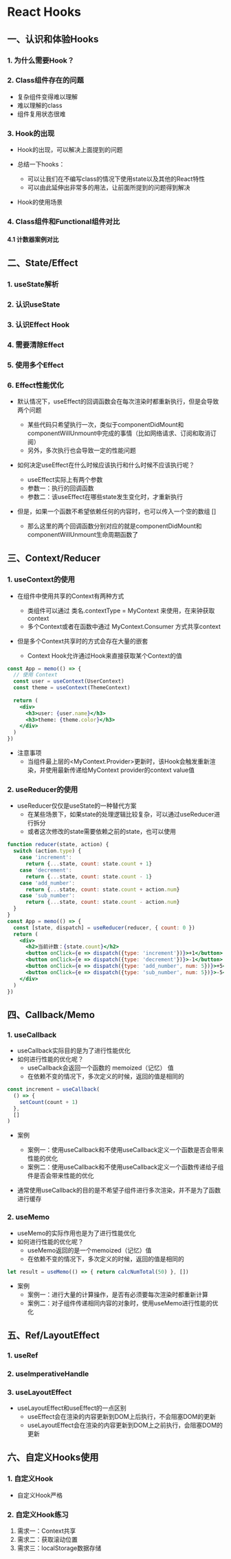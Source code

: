 # React Hooks

## 一、认识和体验Hooks

### 1. 为什么需要Hook？

### 2. Class组件存在的问题

- 复杂组件变得难以理解
- 难以理解的class
- 组件复用状态很难

### 3. Hook的出现

- Hook的出现，可以解决上面提到的问题
- 总结一下hooks：
  - 可以让我们在不编写class的情况下使用state以及其他的React特性
  - 可以由此延伸出非常多的用法，让前面所提到的问题得到解决

- Hook的使用场景

### 4. Class组件和Functional组件对比

#### 4.1 计数器案例对比

## 二、State/Effect

### 1. useState解析

### 2. 认识useState

### 3. 认识Effect Hook

### 4. 需要清除Effect

### 5. 使用多个Effect

### 6. Effect性能优化

- 默认情况下，useEffect的回调函数会在每次渲染时都重新执行，但是会导致两个问题
  - 某些代码只希望执行一次，类似于componentDidMount和componentWillUnmount中完成的事情（比如网络请求、订阅和取消订阅）
  - 另外，多次执行也会导致一定的性能问题

- 如何决定useEffect在什么时候应该执行和什么时候不应该执行呢？
  - useEffect实际上有两个参数
  - 参数一：执行的回调函数
  - 参数二：该useEffect在哪些state发生变化时，才重新执行

- 但是，如果一个函数不希望依赖任何的内容时，也可以传入一个空的数组 []
  - 那么这里的两个回调函数分别对应的就是componentDidMount和componentWillUnmount生命周期函数了

## 三、Context/Reducer

### 1. useContext的使用

- 在组件中使用共享的Context有两种方式
  - 类组件可以通过 类名.contextType = MyContext 来使用，在来钟获取context
  - 多个Context或者在函数中通过 MyContext.Consumer 方式共享context

- 但是多个Context共享时的方式会存在大量的嵌套
  - Context Hook允许通过Hook来直接获取某个Context的值

```jsx
const App = memo(() => {
  // 使用 Context
  const user = useContext(UserContext)
  const theme = useContext(ThemeContext)
  
  return (
    <div>
      <h3>user: {user.name}</h3>
      <h3>theme: {theme.color}</h3>
    </div>
  )
})
```

- 注意事项
  - 当组件最上层的<MyContext.Provider>更新时，该Hook会触发重新渲染，并使用最新传递给MyContext provider的context value值

### 2. useReducer的使用

- useReducer仅仅是useState的一种替代方案
  - 在某些场景下，如果state的处理逻辑比较复杂，可以通过useReducer进行拆分
  - 或者这次修改的state需要依赖之前的state，也可以使用

```jsx
function reducer(state, action) {
  switch (action.type) {
    case 'increment':
      return {...state, count: state.count + 1}
    case 'decrement':
      return {...state, count: state.count - 1}
    case 'add_number':
      return {...state, count: state.count + action.num}
    case 'sub_number': 
      return {...state, count: state.count - action.num}
  }
}
const App = memo(() => {
  const [state, dispatch] = useReducer(reducer, { count: 0 })
  return (
    <div>
      <h2>当前计数：{state.count}</h2>
      <button onClick={e => dispatch({type: 'increment'})}>+1</button>
      <button onClick={e => dispatch({type: 'decrement'})}>-1</button>
      <button onClick={e => dispatch({type: 'add_number', num: 5})}>+5</button>
      <button onClick={e => dispatch({type: 'sub_number', num: 5})}>-5</button>
    </div>
  )
})
```

## 四、Callback/Memo

### 1. useCallback

- useCallback实际目的是为了进行性能优化
- 如何进行性能的优化呢？
  - useCallback会返回一个函数的 memoized（记忆） 值
  - 在依赖不变的情况下，多次定义的时候，返回的值是相同的

```jsx
const increment = useCallback(
  () => {
    setCount(count + 1)
  },
  []
)
```

- 案例
  - 案例一：使用useCallback和不使用useCallback定义一个函数是否会带来性能的优化
  - 案例二：使用useCallback和不使用useCallback定义一个函数传递给子组件是否会带来性能的优化

- 通常使用useCallback的目的是不希望子组件进行多次渲染，并不是为了函数进行缓存

### 2. useMemo

- useMemo的实际作用也是为了进行性能优化
- 如何进行性能的优化呢？
  - useMemo返回的是一个memoized（记忆）值
  - 在依赖不变的情况下，多次定义的时候，返回的值是相同的

```jsx
let result = useMemo(() => { return calcNumTotal(50) }, [])
```

- 案例
  - 案例一：进行大量的计算操作，是否有必须要每次渲染时都重新计算
  - 案例二：对子组件传递相同内容的对象时，使用useMemo进行性能的优化

## 五、Ref/LayoutEffect

### 1. useRef

### 2. useImperativeHandle

### 3. useLayoutEffect

- useLayoutEffect和useEffect的一点区别
  - useEffect会在渲染的内容更新到DOM上后执行，不会阻塞DOM的更新
  - useLayoutEffect会在渲染的内容更新到DOM上之前执行，会阻塞DOM的更新

## 六、自定义Hooks使用

### 1. 自定义Hook

- 自定义Hook严格

### 2. 自定义Hook练习

1. 需求一：Context共享
2. 需求二：获取滚动位置
3. 需求三：localStorage数据存储
